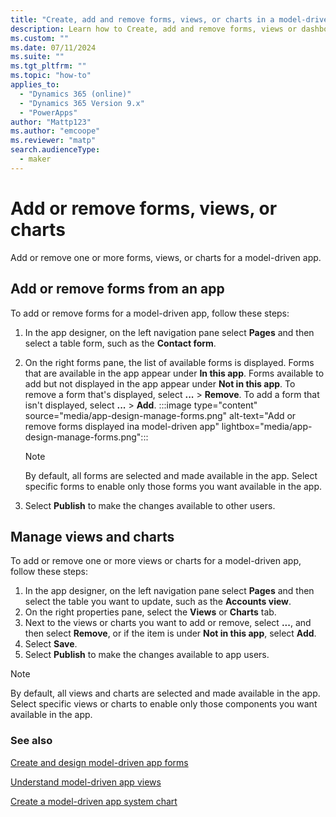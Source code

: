 ```yaml
---
title: "Create, add and remove forms, views, or charts in a model-driven app using the app designer | MicrosoftDocs"
description: Learn how to Create, add and remove forms, views or dashboards in a model-driven app.
ms.custom: ""
ms.date: 07/11/2024
ms.suite: ""
ms.tgt_pltfrm: ""
ms.topic: "how-to"
applies_to: 
  - "Dynamics 365 (online)"
  - "Dynamics 365 Version 9.x"
  - "PowerApps"
author: "Mattp123"
ms.author: "emcoope"
ms.reviewer: "matp"
search.audienceType: 
  - maker
---
```

# Add or remove forms, views, or charts

Add or remove one or more forms, views, or charts for a model-driven app.

## Add or remove forms from an app

To add or remove forms for a model-driven app, follow these steps:

1. In the app designer, on the left navigation pane select **Pages** and then select a table form, such as the **Contact form**.
1. On the right forms pane, the list of available forms is displayed. Forms that are available in the app appear under **In this app**. Forms available to add but not displayed in the app appear under **Not in this app**.
To remove a form that's displayed, select **...** > **Remove**. To add a form that isn't displayed, select **...** > **Add**.
   :::image type="content" source="media/app-design-manage-forms.png" alt-text="Add or remove forms displayed ina model-driven app" lightbox="media/app-design-manage-forms.png":::

   > [!NOTE]
   >  By default, all forms are selected and made available in the app. Select specific forms to enable only those forms you want available in the app.
1. Select **Publish** to make the changes available to other users.

## Manage views and charts

To add or remove one or more views or charts for a model-driven app, follow these steps:

1. In the app designer, on the left navigation pane select **Pages** and then select the table you want to update, such as the **Accounts view**.
1. On the right properties pane, select the **Views** or **Charts** tab.
1. Next to the views or charts you want to add or remove, select **...**, and then select **Remove**, or if the item is under **Not in this app**, select **Add**.
1. Select **Save**.
1. Select **Publish** to make the changes available to app users.

> [!NOTE]
>  By default, all views and charts are selected and made available in the app. Select specific views or charts to enable only those components you want available in the app.

### See also

[Create and design model-driven app forms](create-design-forms.md)

[Understand model-driven app views](create-edit-views.md)

[Create a model-driven app system chart](create-edit-system-chart.md)
